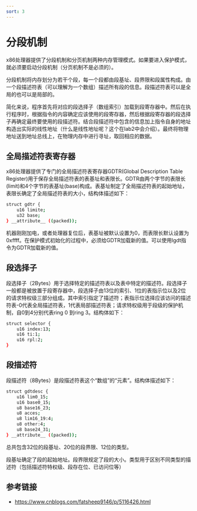 ```yaml
---
sort: 3
---
```


# 分段机制

x86处理器提供了分段机制和分页机制两种内存管理模式。如果要进入保护模式，就必须要启动分段机制（分页机制不是必须的）。

分段机制将内存划分为若干个段，每一个段都由段基址、段界限和段属性构成。由一个段描述符表（可以理解为一个数组）描述所有段的信息。段描述符表可以是全局的也可以是局部的。

简化来说，程序首先将对应的段选择子（数组索引）加载到段寄存器中。然后在执行程序时，根据指令的内容确定应该使用的段寄存器，然后根据段寄存器的段选择子再确定最终要使用的段描述符。结合段描述符中包含的信息加上指令自身的地址构造出实际的线性地址（什么是线性地址呢？这个在lab2中会介绍）。最终将物理地址送到地址总线上，在物理内存中进行寻址，取回相应的数据。


## 全局描述符表寄存器

x86处理器提供了专门的全局描述符表寄存器GDTR(Global Description Table Register)用于保存全局描述符表的表基址和表限长。GDTR由两个字节的表限长(limit)和4个字节的表基址(base)构成。表基址制定了全局描述符表的起始地址，表限长确定了全局描述符表的大小，结构体描述如下：


```bash
struct gdtr {
	u16 limite;
	u32 base;
} __attribute__ ((packed));
```

机器刚刚加电，或者处理器复位后，表基址被默认设置为0，而表限长默认设置为0xffff。在保护模式初始化的过程中，必须给GDTR加载新的值。可以使用lgdt指令为GDTR加载新的值。

## 段选择子

段选择子（2Bytes）用于选择特定的描述符表以及表中特定的描述符。段选择子一般都是被放置于段寄存器中，段选择子由13位的索引、1位的表指示位以及2位的请求特权级三部分组成。其中索引指定了描述符；表指示位选择应该访问的描述符表-0代表全局描述符表，1代表局部描述符表；请求特权级用于段级的保护机制，自0到4分别代表ring 0 到ring 3。结构体如下：

```bash
struct selector {
    u16 index:13;
    u16 ti:1;
    u16 rpl:2;
}
```

## 段描述符

段描述符（8Bytes）是段描述符表这个“数组”的“元素”。结构体描述如下：

```bash
struct gdtdesc {
	u16 lim0_15;
	u16 base0_15;
	u8 base16_23;
	u8 acces;
	u8 lim16_19:4;
	u8 other:4;
	u8 base24_31;
} __attribute__ ((packed));
```

总共包含32位的段基址、20位的段界限、12位的类型。

段基址确定了段的起始地址。段界限规定了段的大小。类型用于区别不同类型的描述符（包括描述符特权级、段存在位、已访问位等）

## 参考链接
* <https://www.cnblogs.com/fatsheep9146/p/5116426.html>

